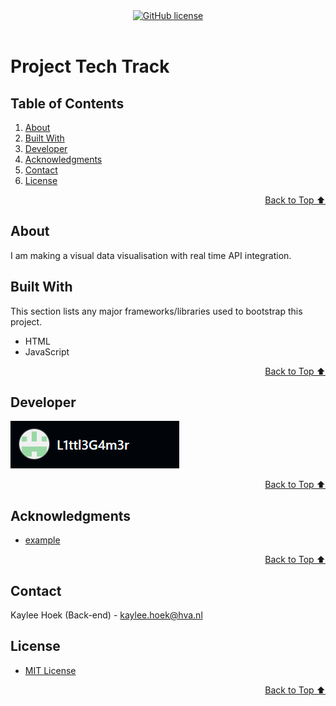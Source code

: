 <div align="center">
    <a href="https://github.com/YousefIbrahimismail/Project-README-Template/blob/main/LICENSE.txt"><img alt="GitHub license" src="https://img.shields.io/github/license/YousefIbrahimismail/Project-README-Template?color=ff69b4&style=for-the-badge"></a>
</div>
<br>

<!-- Project title-->

# Project Tech Track

## Table of Contents

1. [About](#about)
2. [Built With](#built-with)
3. [Developer](#developer)
4. [Acknowledgments](#acknowledgments)
5. [Contact](#contact)
6. [License](#license)

<p align="right"><a href="#table-of-contents">Back to Top ⬆️</a></p>

## About

I am making a visual data visualisation with real time API integration.

## Built With

This section lists any major frameworks/libraries used to bootstrap this project.

- HTML
- JavaScript

<p align="right"><a href="#table-of-contents">Back to Top ⬆️</a></p>

## Developer

<a href="https://github.com/L1ttl3G4m3r/TechTrack/contributors">
  <img src="./ReadMeImages/developer.png" alt="all developers" />
</a>

<p align="right"><a href="#table-of-contents">Back to Top ⬆️</a></p>

## Acknowledgments

- [example](example)

<p align="right"><a href="#table-of-contents">Back to Top ⬆️</a></p>

## Contact

Kaylee Hoek (Back-end) - kaylee.hoek@hva.nl

## License

- [MIT License](./LICENSE.txt)

<p align="right"><a href="#table-of-contents">Back to Top ⬆️</a></p>
